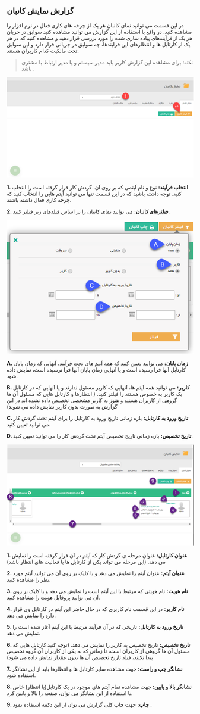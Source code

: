## گزارش نمایش کانبان



در این قسمت می توانید نمای کانبان هر یک از چرخه های کاری فعال در نرم افزار را مشاهده کنید. در واقع با استفاده از این گزارش می توانید مشاهده کنید سوابق در جریان هر یک از فرآیندهای پیاده سازی شده را مورد بررسی قرار دهید و مشاهده کنید که در هر یک از کارتابل ها و انتظارهای این فرایندها، چه سوابق در جریانی قرار دارد و این سوابق تحت مالکیت کدام کاربران هستند.

> نکته: برای مشاهده این گزارش کاربر باید مدیر سیستم و یا مدیر ارتباط با مشتری باشد .

![](Kanbanview1.png)

**1. انتخاب فرآیند:** نوع و نام آیتمی که بر روی آن، گردش کار قرار گرفته است را انتخاب کنید. توجه داشته باشید که در این قسمت تنها می توانید آیتم هایی را انتخاب کنید که چرخه کاری فعال داشته باشند.

**2. فیلترهای کانبان:** می توانید نمای کانبان را بر اساس فیلدهای زیر فیلتر کنید.

![](Kanbanview2.png)

**A. زمان پایان:** می توانید تعیین کنید که همه آیتم های تحت فرآیند، آنهایی که زمان پایان کارتابل آنها فرا رسیده است و یا آنهایی زمان پایان آنها فرا نرسیده است، نمایش داده شود.

**B. کاربر:** می توانید همه آیتم ها، آنهایی که کاربر مسئول ندارند و یا آنهایی که در کارتابل یک کاربر به خصوص هستند را فیلتر کنید. ( انتظارها و کارتابل هایی که مسئول آن ها گروهی از کاربران هستند و هنوز به کاربر مشخصی تخصیص داده نشده اند در این گزارش به صورت بدون کاربر نمایش داده می شوند)

**C. تاریخ ورود به کارتابل:** بازه زمانی تاریخ ورود به کارتابل را برای آیتم تحت گردش کار می توانید تعیین کنید.

**D. تاریخ تخصیص:** بازه زمانی تاریخ تخصیص آیتم تحت گردش کار را می توانید تعیین کنید.

![](Kanbanview3.png)

**1. عنوان کارتابل:** عنوان مرحله ی گردش کار که آیتم در آن قرار گرفته است را نمایش می دهد. (این مرحله می تواند یکی از کارتابل ها یا فعالیت های انتظار باشد)

**2. عنوان آیتم:** عنوان آیتم را نمایش می دهد و با کلیک بر روی آن می توانید آیتم مورد نظر را مشاهده کنید.

**3. نام هویت:** نام هویتی که مرتبط با این آیتم است را نمایش می دهد و با کلیک بر روی آن می توانید پروفایل هویت را مشاهده کنید.

**4. نام کاربر:** در این قسمت نام کاربری که در حال حاضر این آیتم در کارتابل وی قرار دارد را نمایش می دهد.

**5. تاریخ ورود به کارتابل:** تاریخی که در آن فرآیند مرتبط با این آیتم آغاز شده است را نمایش می دهد.

**6. تاریخ تخصیص:** تاریخ تخصیص به کاربر را نمایش می دهد. (توجه کنید کارتابل هایی که مسئول آن ها گروهی از کاربران است، تا زمانی که به یکی از کاربران آن گروه تخصیص پیدا نکنند، فیلد تاریخ تخصیص آن ها بدون مقدار نمایش داده می شود)

**7. نشانگر چپ و راست:** جهت مشاهده سایر کارتابل ها و انتظارها باید از این نشانگر استفاده شود.

**8. نشانگر بالا و پایین:** جهت مشاهده تمام آیتم های موجود در یک کارتابل(یا انتظار) خاص با استفاده از این نشانگر می توان، صفحه را بالا و پایین کرد.

**9. چاپ:** جهت چاپ کلی گزارش می توان از این دکمه استفاده نمود .
